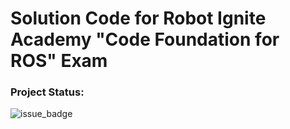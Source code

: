 # Solution Code for Robot Ignite Academy "Code Foundation for ROS" Exam

### Project Status:

![issue_badge](https://img.shields.io/badge/Exam%20Score-8.25/10-green) 
